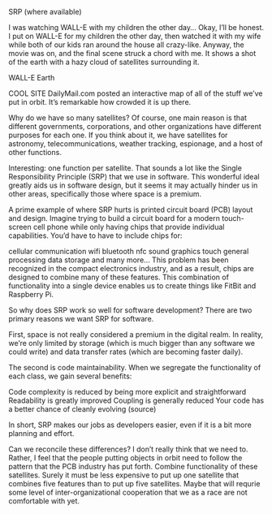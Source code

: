 SRP (where available)

I was watching WALL-E with my children the other day… Okay, I’ll be honest. I put on WALL-E for my children the other day, then watched it with my wife while both of our kids ran around the house all crazy-like. Anyway, the movie was on, and the final scene struck a chord with me. It shows a shot of the earth with a hazy cloud of satellites surrounding it.

WALL-E Earth

COOL SITE DailyMail.com posted an interactive map of all of the stuff we’ve put in orbit. It’s remarkable how crowded it is up there.

Why do we have so many satellites?
Of course, one main reason is that different governments, corporations, and other organizations have different purposes for each one. If you think about it, we have satellites for astronomy, telecommunications, weather tracking, espionage, and a host of other functions.

Interesting: one function per satellite. That sounds a lot like the Single Responsibility Principle (SRP) that we use in software. This wonderful ideal greatly aids us in software design, but it seems it may actually hinder us in other areas, specifically those where space is a premium.

A prime example of where SRP hurts is printed circuit board (PCB) layout and design. Imagine trying to build a circuit board for a modern touch-screen cell phone while only having chips that provide individual capabilities. You’d have to have to include chips for:

cellular communication
wifi
bluetooth
nfc
sound
graphics
touch
general processing
data storage
and many more…
This problem has been recognized in the compact electronics industry, and as a result, chips are designed to combine many of these features. This combination of functionality into a single device enables us to create things like FitBit and Raspberry Pi.

So why does SRP work so well for software development?
There are two primary reasons we want SRP for software.

First, space is not really considered a premium in the digital realm. In reality, we’re only limited by storage (which is much bigger than any software we could write) and data transfer rates (which are becoming faster daily).

The second is code maintainability. When we segregate the functionality of each class, we gain several benefits:

Code complexity is reduced by being more explicit and straightforward
Readability is greatly improved
Coupling is generally reduced
Your code has a better chance of cleanly evolving
(source)

In short, SRP makes our jobs as developers easier, even if it is a bit more planning and effort.

Can we reconcile these differences?
I don’t really think that we need to. Rather, I feel that the people putting objects in orbit need to follow the pattern that the PCB industry has put forth. Combine functionality of these satellites. Surely it must be less expensive to put up one satellite that combines five features than to put up five satellites. Maybe that will requrie some level of inter-organizational cooperation that we as a race are not comfortable with yet.